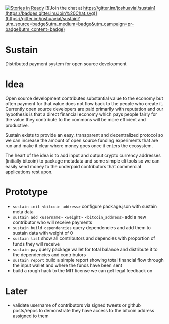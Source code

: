 [![Stories in Ready](https://badge.waffle.io/joshuavial/sustain.png?label=ready&title=Ready)](http://waffle.io/joshuavial/sustain) [![Join the chat at https://gitter.im/joshuavial/sustain](https://badges.gitter.im/Join%20Chat.svg)](https://gitter.im/joshuavial/sustain?utm_source=badge&utm_medium=badge&utm_campaign=pr-badge&utm_content=badge)

# Sustain

Distributed payment system for open source development

# Idea
Open source development contributes substantial value to the economy but often payment for that value does not flow back to the people who create it. Currently open source developers are paid primarily with reputation and our hypothesis is that a direct financial economy which pays people fairly for the value they contribute to the commons will be more efficient and productive.

Sustain exists to provide an easy, transparent and decentralized protocol so we can increase the amount of open source funding experiments that are run and make it clear where money goes once it enters the ecosystem.

The heart of the idea is to add input and output crypto currency addresses (initially bitcoin) to package metadata and some simple cli tools so we can easily send money to the underpaid contributors that commercial applications rest upon.

# Prototype

* `sustain init <bitcoin address>` configure package.json with sustain meta data
* `sustain add <username> <weight> <bitcoin_address>` add a new contributor who will receive payments
* `sustain build dependencies` query dependencies and add them to sustain data with weight of 0
* `sustain list` show all contributors and depencies with proportion of funds they will receive
* `sustain pay` query package wallet for total balance and distribute it to the dependencies and contributors
* `sustain report` build a simple report showing total financial flow through the input wallet and where the funds have been sent
* build a rough hack to the MIT license we can get legal feedback on

# Later

* validate username of contributors via signed tweets or github posts/repos to demonstrate they have access to the bitcoin address assigned to them

